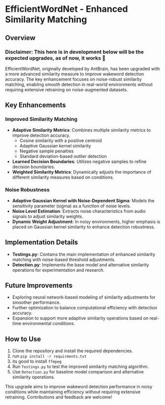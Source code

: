 # EfficientWordNet - Enhanced Similarity Matching

## Overview

### Disclaimer: This here is in development below will be the expected upgrades, as of now, it works 🫡



EfficientWordNet, originally developed by AntBrain, has been upgraded with a more advanced similarity measure to improve wakeword detection accuracy. The key enhancement focuses on noise-robust similarity matching, enabling smooth detection in real-world environments without requiring extensive retraining on noise-augmented datasets.

## Key Enhancements

### Improved Similarity Matching

- **Adaptive Similarity Metrics**: Combines multiple similarity metrics to improve detection accuracy.
  - Cosine similarity with a positive centroid
  - Adaptive Gaussian kernel similarity
  - Negative sample penalties
  - Standard deviation-based outlier detection
- **Learned Decision Boundaries**: Utilizes negative samples to refine decision boundaries.
- **Weighted Similarity Metrics**: Dynamically adjusts the importance of different similarity measures based on conditions.

### Noise Robustness

- **Adaptive Gaussian Kernel with Noise-Dependent Sigma**: Models the sensitivity parameter (sigma) as a function of noise levels.
- **Noise Level Estimation**: Extracts noise characteristics from audio signals to adjust similarity weights.
- **Dynamic Weight Adjustment**: In noisy environments, higher emphasis is placed on Gaussian kernel similarity to enhance detection robustness.

## Implementation Details

- **Testings.py**: Contains the main implementation of enhanced similarity matching with noise-based threshold adjustments.
- **Detection.py**: Implements the base model and alternative similarity operations for experimentation and research.

## Future Improvements

- Exploring neural network-based modeling of similarity adjustments for smoother performance.
- Further optimization to balance computational efficiency with detection accuracy.
- Expansion to support more adaptive similarity operations based on real-time environmental conditions.

## How to Use

1. Clone the repository and install the required dependencies.
2. run `pip install -r requirments.txt` 
3. its good to install `ffmpeg` 
4. Run `Testings.py` to test the improved similarity matching algorithm.
5. Use `Detection.py` for baseline model comparison and alternative similarity operations.



This upgrade aims to improve wakeword detection performance in noisy conditions while maintaining efficiency without requiring extensive retraining. Contributions and feedback are welcome!

